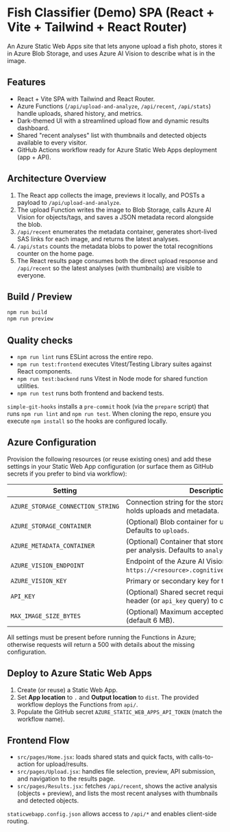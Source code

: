 # Fish Classifier (Demo) SPA (React + Vite + Tailwind + React Router)

An Azure Static Web Apps site that lets anyone upload a fish photo, stores it in Azure Blob Storage, and uses Azure AI Vision to describe what is in the image.

## Features
- React + Vite SPA with Tailwind and React Router.
- Azure Functions (`/api/upload-and-analyze`, `/api/recent`, `/api/stats`) handle uploads, shared history, and metrics.
- Dark-themed UI with a streamlined upload flow and dynamic results dashboard.
- Shared "recent analyses" list with thumbnails and detected objects available to every visitor.
- GitHub Actions workflow ready for Azure Static Web Apps deployment (app + API).

## Architecture Overview
1. The React app collects the image, previews it locally, and POSTs a payload to `/api/upload-and-analyze`.
2. The upload Function writes the image to Blob Storage, calls Azure AI Vision for objects/tags, and saves a JSON metadata record alongside the blob.
3. `/api/recent` enumerates the metadata container, generates short-lived SAS links for each image, and returns the latest analyses.
4. `/api/stats` counts the metadata blobs to power the total recognitions counter on the home page.
5. The React results page consumes both the direct upload response and `/api/recent` so the latest analyses (with thumbnails) are visible to everyone.

## Build / Preview
```bash
npm run build
npm run preview
```

## Quality checks
- `npm run lint` runs ESLint across the entire repo.
- `npm run test:frontend` executes Vitest/Testing Library suites against React components.
- `npm run test:backend` runs Vitest in Node mode for shared function utilities.
- `npm run test` runs both frontend and backend tests.

`simple-git-hooks` installs a `pre-commit` hook (via the `prepare` script) that runs `npm run lint` and `npm run test`. When cloning the repo, ensure you execute `npm install` so the hooks are configured locally.

## Azure Configuration
Provision the following resources (or reuse existing ones) and add these settings in your Static Web App configuration (or surface them as GitHub secrets if you prefer to bind via workflow):

| Setting | Description |
| --- | --- |
| `AZURE_STORAGE_CONNECTION_STRING` | Connection string for the storage account that holds uploads and metadata. |
| `AZURE_STORAGE_CONTAINER` | (Optional) Blob container for uploaded images. Defaults to `uploads`. |
| `AZURE_METADATA_CONTAINER` | (Optional) Container that stores JSON metadata per analysis. Defaults to `analysis-metadata`. |
| `AZURE_VISION_ENDPOINT` | Endpoint of the Azure AI Vision resource (e.g. `https://<resource>.cognitiveservices.azure.com`). |
| `AZURE_VISION_KEY` | Primary or secondary key for the Vision resource. |
| `API_KEY` | (Optional) Shared secret required in the `x-api-key` header (or `api_key` query) to call the Functions. |
| `MAX_IMAGE_SIZE_BYTES` | (Optional) Maximum accepted upload size in bytes (default 6 MB). |

All settings must be present before running the Functions in Azure; otherwise requests will return a 500 with details about the missing configuration.

## Deploy to Azure Static Web Apps
1. Create (or reuse) a Static Web App.
2. Set **App location** to `.` and **Output location** to `dist`. The provided workflow deploys the Functions from `api/`.
3. Populate the GitHub secret `AZURE_STATIC_WEB_APPS_API_TOKEN` (match the workflow name).

## Frontend Flow
- `src/pages/Home.jsx`: loads shared stats and quick facts, with calls-to-action for upload/results.
- `src/pages/Upload.jsx`: handles file selection, preview, API submission, and navigation to the results page.
- `src/pages/Results.jsx`: fetches `/api/recent`, shows the active analysis (objects + preview), and lists the most recent analyses with thumbnails and detected objects.

`staticwebapp.config.json` allows access to `/api/*` and enables client-side routing. 
